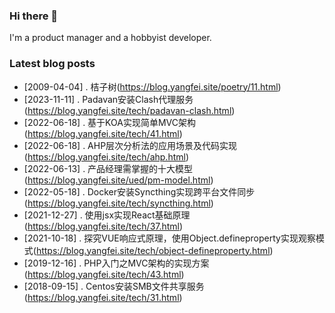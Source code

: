 ### Hi there 👋
I'm a product manager and a hobbyist developer.
### Latest blog posts
- [2009-04-04] . 桔子树(https://blog.yangfei.site/poetry/11.html)    
- [2023-11-11] . Padavan安装Clash代理服务(https://blog.yangfei.site/tech/padavan-clash.html)    
- [2022-06-18] . 基于KOA实现简单MVC架构(https://blog.yangfei.site/tech/41.html)    
- [2022-06-18] . AHP层次分析法的应用场景及代码实现(https://blog.yangfei.site/tech/ahp.html)    
- [2022-06-13] . 产品经理需掌握的十大模型(https://blog.yangfei.site/ued/pm-model.html)    
- [2022-05-18] . Docker安装Syncthing实现跨平台文件同步(https://blog.yangfei.site/tech/syncthing.html)    
- [2021-12-27] . 使用jsx实现React基础原理(https://blog.yangfei.site/tech/37.html)    
- [2021-10-18] . 探究VUE响应式原理，使用Object.defineproperty实现观察模式(https://blog.yangfei.site/tech/object-defineproperty.html)    
- [2019-12-16] . PHP入门之MVC架构的实现方案(https://blog.yangfei.site/tech/43.html)    
- [2018-09-15] . Centos安装SMB文件共享服务(https://blog.yangfei.site/tech/31.html)    
